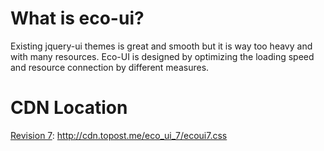 # What is eco-ui? #
Existing jquery-ui themes is great and smooth but it is way  too heavy and with many resources. Eco-UI is designed by optimizing the loading speed and resource connection by different measures.

# CDN Location #
[Revision 7](https://code.google.com/p/eco-ui/source/detail?r=7): http://cdn.topost.me/eco_ui_7/ecoui7.css